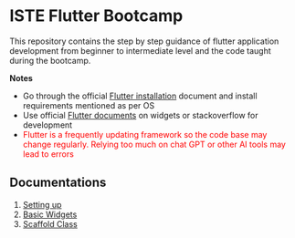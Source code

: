 # ISTE Flutter Bootcamp

This repository contains the step by step guidance of flutter application development from beginner to intermediate level and the code taught during the bootcamp.

**Notes**

- Go through the official [Flutter installation](https://docs.flutter.dev/get-started/install) document and install requirements mentioned as per OS
- Use official [Flutter documents](https://docs.flutter.dev/) on widgets or stackoverflow for development
- <span style="color:red">Flutter is a frequently updating framework so the code base may change regularly. Relying too much on chat GPT or other AI tools may lead to errors</span>

## Documentations

1. [Setting up](pages/setting_up.md)
2. [Basic Widgets](pages/basic_widgets.md)
3. [Scaffold Class](pages/scaffold_class.md)
